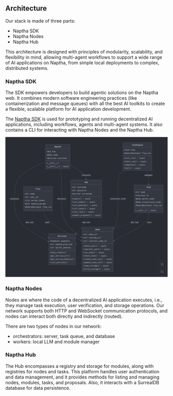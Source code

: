 ## Architecture

Our stack is made of three parts:

* Naptha SDK
* Naptha Nodes
* Naptha Hub

This architecture is designed with principles of modularity, scalability, and flexibility in mind, allowing multi-agent workflows to support a wide range of AI applications on Naptha, from simple local deployments to complex, distributed systems.

### Naptha SDK

The SDK empowers developers to build agentic solutions on the Naptha web. It combines modern software engineering practices (like containerization and message queues) with all the best AI toolkits to create a flexible, scalable platform for AI application development.

The [Naptha SDK](https://github.com/NapthaAI/naptha-sdk) is used for prototyping and running decentralized AI applications, including workflows, agents and multi-agent systems. It also contains a CLI for interacting with Naptha Nodes and the Naptha Hub.

![](/img/naptha-sdk-diagram.png)

### Naptha Nodes

Nodes are where the code of a decentralized AI application executes, i.e., they manage task execution, user verification, and storage operations. Our network supports both HTTP and WebSocket communication protocols, and nodes can interact both directly and indirectly (routed).

There are two types of nodes in our network:

* orchestrators: server, task queue, and database
* workers: local LLM and module manager

### Naptha Hub

The Hub encompasses a registry and storage for modules, along with registries for nodes and tasks. This platform handles user authentication and data management, and it provides methods for listing and managing nodes, modules, tasks, and proposals. Also, it interacts with a SurrealDB database for data persistence.
